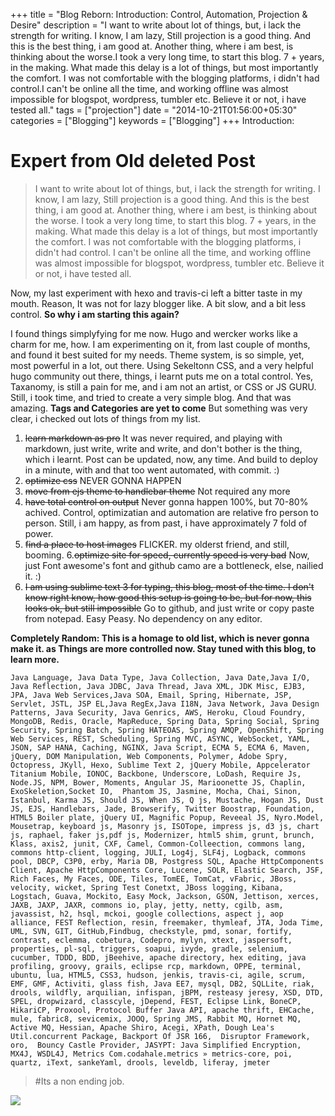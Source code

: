+++
title = "Blog Reborn: Introduction: Control, Automation, Projection & Desire"
description = "I want to write about lot of things, but, i lack the strength for writing. I know, I am lazy, Still projection is a good thing. And this is the best thing, i am good at. Another thing, where i am best, is thinking about the worse.I took a very long time, to start this blog. 7 + years, in the making. What made this delay is a lot of things, but most importantly the comfort. I was not comfortable with the blogging platforms, i didn't had control.I can't be online all the time, and working offline was almost impossible for blogspot, wordpress, tumbler etc. Believe it or not, i have tested all."
tags = ["projection"]
date = "2014-10-21T01:56:00+05:30"
categories = ["Blogging"]
keywords = ["Blogging"]
+++
Introduction:
# Expert from Old deleted Post
>I want to write about lot of things, but, i lack the strength for writing. I know, I am lazy, Still projection is a good thing. And this is the best thing, i am good at. Another thing, where i am best, is thinking about the worse.  I took a very long time, to start this blog. 7 + years, in the making. What made this delay is a lot of things, but most importantly the comfort. I was not comfortable with the blogging platforms, i didn't had control. I can't be online all the time, and working offline was almost impossible for blogspot, wordpress, tumbler etc. Believe it or not, i have tested all.

Now, my last experiment with hexo and travis-ci left a bitter taste in my mouth. Reason, It was not for lazy blogger like. A bit slow, and a bit less control.
**So why i am starting this again?**

I found things simplyfying for me now.
Hugo and wercker works like a charm for me, how. I am experimenting on it, from last couple of months, and found it best suited for my needs. 
Theme system, is so simple, yet, most powerful in a lot, out there.
Using Sekeltonn CSS, and a very helpful hugo community out there, things, i learnt puts me on a total control.
Yes, Taxanomy, is still a pain for me, and i am not an artist, or CSS or JS GURU. Still, i took time, and tried to create a very simple blog. And that was amazing.
**Tags and Categories are yet to come**
But something was very clear, i checked out lots of things from my list.

1. ~~learn markdown as pro~~ It was never required, and playing with markdown, just write, write and write, and don't bother is the thing, which i learnt. Post can be updated, now, any time. And build to deploy in a minute, with  and that too went automated, with commit. :)
2. ~~optimize css~~ NEVER GONNA HAPPEN 
3. ~~move from ejs theme to handlebar theme~~ Not required any more
4. ~~have total control on output~~ Never gonna happen 100%, but 70-80% achived. Control, optimizatian and automation are relative fro person to person. Still, i am happy, as from past, i have approximately 7 fold of power.
5. ~~find a place to host images~~ FLICKER. my olderst friend, and still, booming.
6.~~optimize site for speed, currently speed is very bad~~ Now, just Font awesome's font and github camo are a bottleneck, else, nailied it. :) 
7. ~~I am using sublime text 3 for typing, this blog, most of the time. I don't know right know, how good this setup is going to be, but for now, this looks ok, but still impossible~~ Go to github, and just write or copy paste from notepad. Easy Peasy. No dependency on any editor.

**Completely Random: This is a homage to old list, which is never gonna make it. as Things are more controlled now. Stay tuned with this blog, to learn more.**
```
Java Language, Java Data Type, Java Collection, Java Date,Java I/O, Java Reflection, Java JDBC, Java Thread, Java XML, JDK Misc, EJB3, JPA, Java Web Services,Java SOA, Email, Spring, Hibernate, JSP, Servlet, JSTL, JSP EL,Java RegEx,Java I18N, Java Network, Java Design Patterns, Java Security, Java Genrics, AWS, Heroku, Cloud Foundry, MongoDB, Redis, Oracle, MapReduce, Spring Data, Spring Social, Spring Security, Spring Batch, Spring HATEOAS, Spring AMQP, OpenShift, Spring Web Services, REST, Scheduling, Spring MVC, ASYNC, WebSocket, YAML, JSON, SAP HANA, Caching, NGINX, Java Script, ECMA 5, ECMA 6, Maven, jQuery, DOM Manipulation, Web Components, Polymer, Adobe Spry, Octopress, JKyll, Hexo, Sublime Text 2, jQuery Mobile, Appcelerator Titanium Mobile, IONOC, Backbone, Underscore, LoDash, Require Js, Node.JS, NPM, Bower, Moments, Angular JS, Marioonette JS, Chaplin, ExoSkeletion,Socket IO,  Phantom JS, Jasmine, Mocha, Chai, Sinon, Istanbul, Karma JS, Should JS, When JS, Q js, Mustache, Hogan JS, Dust JS, EJS, Handlebars, Jade, Browserify, Twitter Boostrap, Foundation, HTML5 Boiler plate, jQuery UI, Magnific Popup, Reveeal JS, Nyro.Model, Mousetrap, keyboard js, Masonry js, ISOTope, impress js, d3 js, chart js, raphael, faker js,pdf js, Modernizer, html5 shim, grunt, brunch, Klass, axis2, junit, CXF, Camel, Common-Colleection, commons lang, commons http-client, logging, JULI, Log4j, SLF4j, Logback, commons pool, DBCP, C3P0, erby, Maria DB, Postgress SQL, Apache HttpComponents Client, Apache HttpComponents Core, Lucene, SOLR, Elastic Search, JSF, Rich Faces, My Faces, ODE, Tiles, TomEE, TomCat, vFabric, JBoss, velocity, wicket, Spring Test Conetxt, JBoss logging, Kibana, Logstach, Guava, Mockito, Easy Mock, Jackson, GSON, Jettison, xerces, JAXB, JAXP, JAXR, commons io, play, jetty, netty, cgilb, asm, javassist, h2, hsql, mckoi, google collections, aspect j, aop alliance, FEST Reflection, resin, freemaker, thymleaf, JTA, Joda Time, UML, SVN, GIT, GitHub,Findbug, checkstyle, pmd, sonar, fortify, contrast, eclemma, cobetura, Codepro, mylyn, xtext, jaspersoft, properties, pl-sql, triggers, soapui, ivyde, gradle, selenium, cucumber, TDDD, BDD, jBeehive, apache directory, hex editing, java profiling, groovy, grails, eclipse rcp, markdown, OPPE, terminal, ubuntu, lua, HTML5, CSS3, hudson, jenkis, travis-ci, agile, scrum, EMF, GMF, Activiti, glass fish, Java EE7, mysql, DB2, SQLLite, riak, drools, wildfly, arquilian, infispan, jBPM, resteasy jeresy, XSD, DTD, SPEL, dropwizard, classcyle, jDepend, FEST, Eclipse Link, BoneCP, HikariCP, Proxool, Protocol Buffer Java API, apache thrift, EHCache, mule, fabric8, sevicemix, JOOQ, Spring JMS, Rabbit MQ, Hornet MQ, Active MQ, Hessian, Apache Shiro, Acegi, XPath, Dough Lea's Util.concurrent Package, Backport Of JSR 166,  Disruptor Framework, oro,  Bouncy Castle Provider, JASYPT: Java Simplified Encryption,  MX4J, WSDL4J, Metrics Com.codahale.metrics » metrics-core, poi, quartz, iText, sankeYaml, drools, leveldb, liferay, jmeter
```

>#Its a non ending job.
<img src="https://octodex.github.com/images/nyantocat.gif" align="left" />

